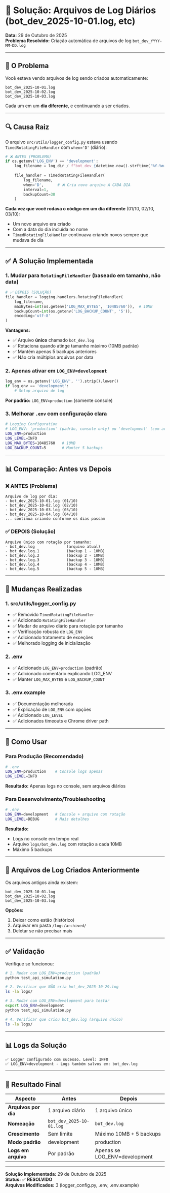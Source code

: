 # 🔧 Solução: Arquivos de Log Diários (bot_dev_2025-10-01.log, etc)

**Data:** 29 de Outubro de 2025  
**Problema Resolvido:** Criação automática de arquivos de log `bot_dev_YYYY-MM-DD.log`

---

## 🐛 O Problema

Você estava vendo arquivos de log sendo criados automaticamente:
```
bot_dev_2025-10-01.log
bot_dev_2025-10-02.log
bot_dev_2025-10-03.log
```

Cada um em um **dia diferente**, e continuando a ser criados.

---

## 🔍 Causa Raiz

O arquivo `src/utils/logger_config.py` estava usando `TimedRotatingFileHandler` com `when='D'` (diário):

```python
# ❌ ANTES (PROBLEMA)
if os.getenv('LOG_ENV') == 'development':
    log_filename = log_dir / f"bot_dev_{datetime.now().strftime('%Y-%m-%d')}.log"
    
    file_handler = TimedRotatingFileHandler(
        log_filename, 
        when='D',      # ❌ Cria novo arquivo A CADA DIA
        interval=1, 
        backupCount=30
    )
```

**Cada vez que você rodava o código em um dia diferente** (01/10, 02/10, 03/10):
- Um novo arquivo era criado
- Com a data do dia incluída no nome
- `TimedRotatingFileHandler` continuava criando novos sempre que mudava de dia

---

## ✅ A Solução Implementada

### 1. **Mudar para `RotatingFileHandler` (baseado em tamanho, não data)**

```python
# ✅ DEPOIS (SOLUÇÃO)
file_handler = logging.handlers.RotatingFileHandler(
    log_filename,
    maxBytes=int(os.getenv('LOG_MAX_BYTES', '10485760')),  # 10MB
    backupCount=int(os.getenv('LOG_BACKUP_COUNT', '5')),
    encoding='utf-8'
)
```

**Vantagens:**
- ✅ Arquivo **único** chamado `bot_dev.log`
- ✅ Rotaciona quando atinge tamanho máximo (10MB padrão)
- ✅ Mantém apenas 5 backups anteriores
- ✅ Não cria múltiplos arquivos por data

### 2. **Apenas ativar em `LOG_ENV=development`**

```python
log_env = os.getenv('LOG_ENV', '').strip().lower()
if log_env == 'development':
    # Setup arquivo de log
```

**Por padrão:** `LOG_ENV=production` (somente console)

### 3. **Melhorar `.env` com configuração clara**

```bash
# Logging Configuration
# LOG_ENV: 'production' (padrão, console only) ou 'development' (com arquivo)
LOG_ENV=production
LOG_LEVEL=INFO
LOG_MAX_BYTES=10485760   # 10MB
LOG_BACKUP_COUNT=5       # Manter 5 backups
```

---

## 📊 Comparação: Antes vs Depois

### ❌ ANTES (Problema)
```
Arquivo de log por dia:
- bot_dev_2025-10-01.log (01/10)
- bot_dev_2025-10-02.log (02/10)
- bot_dev_2025-10-03.log (03/10)
- bot_dev_2025-10-04.log (04/10)
... continua criando conforme os dias passam
```

### ✅ DEPOIS (Solução)
```
Arquivo único com rotação por tamanho:
- bot_dev.log              (arquivo atual)
- bot_dev.log.1            (backup 1 - 10MB)
- bot_dev.log.2            (backup 2 - 10MB)
- bot_dev.log.3            (backup 3 - 10MB)
- bot_dev.log.4            (backup 4 - 10MB)
- bot_dev.log.5            (backup 5 - 10MB)
```

---

## 🔧 Mudanças Realizadas

### 1. **src/utils/logger_config.py**
- ✅ Removido `TimedRotatingFileHandler`
- ✅ Adicionado `RotatingFileHandler`
- ✅ Mudar de arquivo diário para rotação por tamanho
- ✅ Verificação robusta de `LOG_ENV`
- ✅ Adicionado tratamento de exceções
- ✅ Melhorado logging de inicialização

### 2. **.env**
- ✅ Adicionado `LOG_ENV=production` (padrão)
- ✅ Adicionado comentário explicando LOG_ENV
- ✅ Manter `LOG_MAX_BYTES` e `LOG_BACKUP_COUNT`

### 3. **.env.example**
- ✅ Documentação melhorada
- ✅ Explicação de `LOG_ENV` com opções
- ✅ Adicionado `LOG_LEVEL`
- ✅ Adicionados timeouts e Chrome driver path

---

## 🚀 Como Usar

### Para Produção (Recomendado)
```bash
# .env
LOG_ENV=production    # Console logs apenas
LOG_LEVEL=INFO
```
**Resultado:** Apenas logs no console, sem arquivos diários

### Para Desenvolvimento/Troubleshooting
```bash
# .env
LOG_ENV=development   # Console + arquivo com rotação
LOG_LEVEL=DEBUG       # Mais detalhes
```
**Resultado:** 
- Logs no console em tempo real
- Arquivo `logs/bot_dev.log` com rotação a cada 10MB
- Máximo 5 backups

---

## 📝 Arquivos de Log Criados Anteriormente

Os arquivos antigos ainda existem:
```
bot_dev_2025-10-01.log
bot_dev_2025-10-02.log
bot_dev_2025-10-03.log
```

**Opções:**
1. Deixar como estão (histórico)
2. Arquivar em pasta `/logs/archived/`
3. Deletar se não precisar mais

---

## ✅ Validação

Verifique se funcionou:

```bash
# 1. Rodar com LOG_ENV=production (padrão)
python test_api_simulation.py

# 2. Verificar que NÃO cria bot_dev_2025-10-29.log
ls -la logs/

# 3. Rodar com LOG_ENV=development para testar
export LOG_ENV=development
python test_api_simulation.py

# 4. Verificar que criou bot_dev.log (arquivo único)
ls -la logs/
```

---

## 📊 Logs da Solução

```
✅ Logger configurado com sucesso. Level: INFO
✅ LOG_ENV=development - Logs também salvos em: bot_dev.log
```

---

## 🎯 Resultado Final

| Aspecto | Antes | Depois |
|---------|-------|--------|
| **Arquivos por dia** | 1 arquivo diário | 1 arquivo único |
| **Nomeação** | `bot_dev_2025-10-01.log` | `bot_dev.log` |
| **Crescimento** | Sem limite | Máximo 10MB + 5 backups |
| **Modo padrão** | development | production |
| **Logs em arquivo** | Por padrão | Apenas se LOG_ENV=development |

---

**Solução Implementada:** 29 de Outubro de 2025  
**Status:** ✅ **RESOLVIDO**  
**Arquivos Modificados:** 3 (logger_config.py, .env, .env.example)
